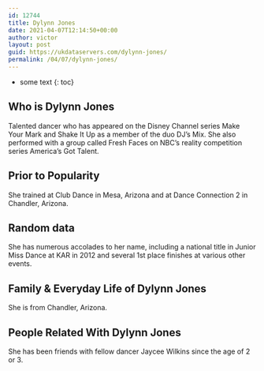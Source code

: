 ```yaml
---
id: 12744
title: Dylynn Jones
date: 2021-04-07T12:14:50+00:00
author: victor
layout: post
guid: https://ukdataservers.com/dylynn-jones/
permalink: /04/07/dylynn-jones/
---
```


* some text
{: toc}


## Who is Dylynn Jones



Talented dancer who has appeared on the Disney Channel series Make Your Mark and Shake It Up as a member of the duo DJ&#8217;s Mix. She also performed with a group called Fresh Faces on NBC&#8217;s reality competition series America&#8217;s Got Talent.

                
                
                
## Prior to Popularity



She trained at Club Dance in Mesa, Arizona and at Dance Connection 2 in Chandler, Arizona. 

                
                
                
## Random data



She has numerous accolades to her name, including a national title in Junior Miss Dance at KAR in 2012 and several 1st place finishes at various other events.

                
                
                
## Family & Everyday Life of Dylynn Jones



She is from Chandler, Arizona.

                
                
                
## People Related With Dylynn Jones



She has been friends with fellow dancer Jaycee Wilkins since the age of 2 or 3.

                
              
            
          
          
          
